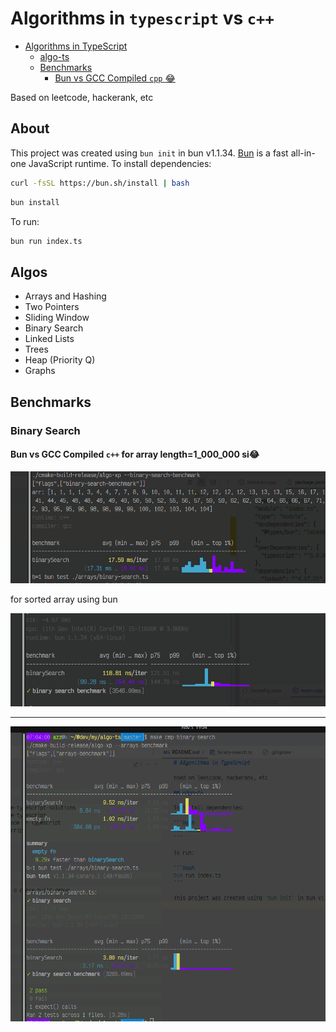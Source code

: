 # Algorithms in `typescript` vs `c++`

<!-- TOC -->
* [Algorithms in TypeScript](#algorithms-in-typescript)
  * [algo-ts](#algo-ts)
  * [Benchmarks](#benchmarks)
    * [Bun vs GCC Compiled `cpp` :joy:](#bun-vs-gcc-compiled-cpp-joy-)
<!-- TOC -->

Based on leetcode, hackerank, etc

## About

This project was created using `bun init` in bun v1.1.34. [Bun](https://bun.sh) is a fast all-in-one JavaScript runtime.
To install dependencies:

```bash
curl -fsSL https://bun.sh/install | bash
```


```bash
bun install
```

To run:

```bash
bun run index.ts
```



## Algos
- Arrays and Hashing
- Two Pointers
- Sliding Window
- Binary Search
- Linked Lists
- Trees
- Heap (Priority Q)
- Graphs

## Benchmarks

### Binary Search
#### Bun vs GCC Compiled `c++` for array length=1_000_000 si:joy: 
![](docs/cpp-binary-search.png)

for sorted array using bun 

![](docs/ts-binary-search.png)

---
![](docs/bun-vs-cpp-binary-search.png)
